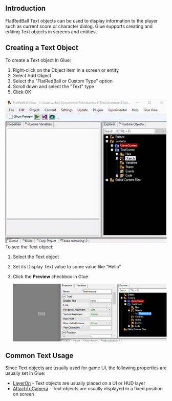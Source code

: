 ## Introduction

FlatRedBall Text objects can be used to display information to the player such as current score or character dialog. Glue supports creating and editing Text objects in screens and entities.

## Creating a Text Object

To create a Text object in Glue:

1.  Right-click on the Object item in a screen or entity
2.  Select Add Object
3.  Select the "FlatRedBall or Custom Type" option
4.  Scroll down and select the "Text" type
5.  Click OK

![AddTextGlue](/media/2016-04-AddTextGlue.gif) To see the Text object:

1.  Select the Text object

2.  Set its Display Text value to some value like "Hello"

3.  Click the **Preview** checkbox in Glue

    ![](/media/2017-02-img_58acb9edc57c5.png)

## Common Text Usage

Since Text objects are usually used for game UI, the following properties are usually set in Glue:

-   [LayerOn](/documentation/tools/glue-reference/objects/layeron.md) - Text objects are usually placed on a UI or HUD layer
-   [AttachToCamera](/documentation/tools/glue-reference/objects/glue-reference-attachtocamera.md) - Text objects are usually displayed in a fixed position on screen

 
